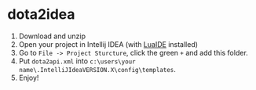 # dota2idea

1. Download and unzip
2. Open your project in Intellij IDEA (with [LuaIDE](http://git.oschina.net/tangzx/IntelliJ-Lua/releases) installed)
3. Go to `File -> Project Sturcture`, click the green `+` and add this folder.
4. Put `dota2api.xml` into `c:\users\your name\.IntelliJIdeaVERSION.X\config\templates`.
6. Enjoy!

